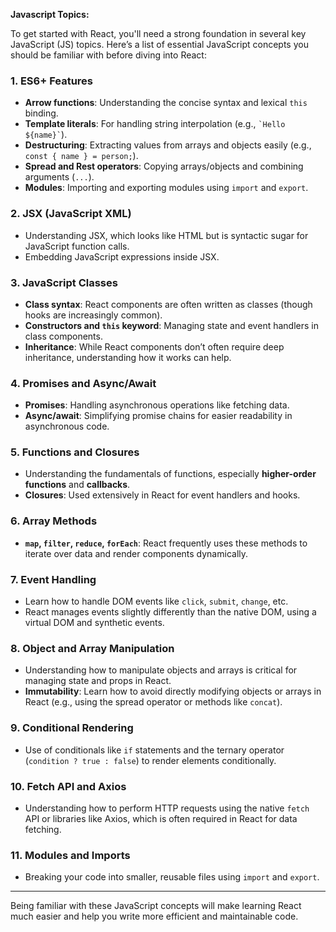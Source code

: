 **Javascript Topics:**

To get started with React, you'll need a strong foundation in several key JavaScript (JS) topics. Here’s a list of essential JavaScript concepts you should be familiar with before diving into React:

### 1. **ES6+ Features**

* **Arrow functions**: Understanding the concise syntax and lexical `this` binding.
* **Template literals**: For handling string interpolation (e.g., `` `Hello ${name}` ``).
* **Destructuring**: Extracting values from arrays and objects easily (e.g., `const { name } = person;`).
* **Spread and Rest operators**: Copying arrays/objects and combining arguments (`...`).
* **Modules**: Importing and exporting modules using `import` and `export`.

### 2. **JSX (JavaScript XML)**

* Understanding JSX, which looks like HTML but is syntactic sugar for JavaScript function calls.
* Embedding JavaScript expressions inside JSX.

### 3. **JavaScript Classes**

* **Class syntax**: React components are often written as classes (though hooks are increasingly common).
* **Constructors and `this` keyword**: Managing state and event handlers in class components.
* **Inheritance**: While React components don’t often require deep inheritance, understanding how it works can help.

### 4. **Promises and Async/Await**

* **Promises**: Handling asynchronous operations like fetching data.
* **Async/await**: Simplifying promise chains for easier readability in asynchronous code.

### 5. **Functions and Closures**

* Understanding the fundamentals of functions, especially **higher-order functions** and **callbacks**.
* **Closures**: Used extensively in React for event handlers and hooks.

### 6. **Array Methods**

* **`map`, `filter`, `reduce`, `forEach`**: React frequently uses these methods to iterate over data and render components dynamically.

### 7. **Event Handling**

* Learn how to handle DOM events like `click`, `submit`, `change`, etc.
* React manages events slightly differently than the native DOM, using a virtual DOM and synthetic events.

### 8. **Object and Array Manipulation**

* Understanding how to manipulate objects and arrays is critical for managing state and props in React.
* **Immutability**: Learn how to avoid directly modifying objects or arrays in React (e.g., using the spread operator or methods like `concat`).

### 9. **Conditional Rendering**

* Use of conditionals like `if` statements and the ternary operator (`condition ? true : false`) to render elements conditionally.

### 10. **Fetch API and Axios**

* Understanding how to perform HTTP requests using the native `fetch` API or libraries like Axios, which is often required in React for data fetching.

### 11. **Modules and Imports**

* Breaking your code into smaller, reusable files using `import` and `export`.

* * *

Being familiar with these JavaScript concepts will make learning React much easier and help you write more efficient and maintainable code.